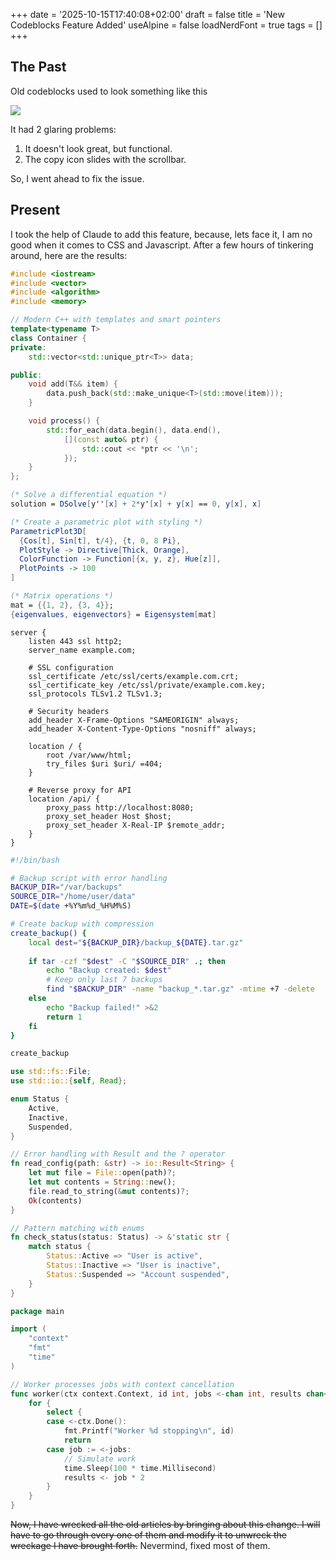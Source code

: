 +++
date = '2025-10-15T17:40:08+02:00'
draft = false
title = 'New Codeblocks Feature Added'
useAlpine = false
loadNerdFont = true
tags = []
+++

## The Past

Old codeblocks used to look something like this

![](/images/code-block-issue.png)

It had 2 glaring problems:

1. It doesn't look great, but functional.
2. The copy icon slides with the scrollbar.

So, I went ahead to fix the issue. 

## Present

I took the help of Claude to add this feature, because, lets face it, I am no good when it comes to CSS and Javascript. After a few hours of tinkering around, here are the results:

```cpp
#include <iostream>
#include <vector>
#include <algorithm>
#include <memory>

// Modern C++ with templates and smart pointers
template<typename T>
class Container {
private:
    std::vector<std::unique_ptr<T>> data;

public:
    void add(T&& item) {
        data.push_back(std::make_unique<T>(std::move(item)));
    }

    void process() {
        std::for_each(data.begin(), data.end(), 
            [](const auto& ptr) { 
                std::cout << *ptr << '\n'; 
            });
    }
};
```

```mathematica
(* Solve a differential equation *)
solution = DSolve[y''[x] + 2*y'[x] + y[x] == 0, y[x], x]

(* Create a parametric plot with styling *)
ParametricPlot3D[
  {Cos[t], Sin[t], t/4}, {t, 0, 8 Pi},
  PlotStyle -> Directive[Thick, Orange],
  ColorFunction -> Function[{x, y, z}, Hue[z]],
  PlotPoints -> 100
]

(* Matrix operations *)
mat = {{1, 2}, {3, 4}};
{eigenvalues, eigenvectors} = Eigensystem[mat]
```

```nginx
server {
    listen 443 ssl http2;
    server_name example.com;

    # SSL configuration
    ssl_certificate /etc/ssl/certs/example.com.crt;
    ssl_certificate_key /etc/ssl/private/example.com.key;
    ssl_protocols TLSv1.2 TLSv1.3;
    
    # Security headers
    add_header X-Frame-Options "SAMEORIGIN" always;
    add_header X-Content-Type-Options "nosniff" always;
    
    location / {
        root /var/www/html;
        try_files $uri $uri/ =404;
    }
    
    # Reverse proxy for API
    location /api/ {
        proxy_pass http://localhost:8080;
        proxy_set_header Host $host;
        proxy_set_header X-Real-IP $remote_addr;
    }
}
```

```bash
#!/bin/bash

# Backup script with error handling
BACKUP_DIR="/var/backups"
SOURCE_DIR="/home/user/data"
DATE=$(date +%Y%m%d_%H%M%S)

# Create backup with compression
create_backup() {
    local dest="${BACKUP_DIR}/backup_${DATE}.tar.gz"
    
    if tar -czf "$dest" -C "$SOURCE_DIR" .; then
        echo "Backup created: $dest"
        # Keep only last 7 backups
        find "$BACKUP_DIR" -name "backup_*.tar.gz" -mtime +7 -delete
    else
        echo "Backup failed!" >&2
        return 1
    fi
}

create_backup
```

```rs
use std::fs::File;
use std::io::{self, Read};

enum Status {
    Active,
    Inactive,
    Suspended,
}

// Error handling with Result and the ? operator
fn read_config(path: &str) -> io::Result<String> {
    let mut file = File::open(path)?;
    let mut contents = String::new();
    file.read_to_string(&mut contents)?;
    Ok(contents)
}

// Pattern matching with enums
fn check_status(status: Status) -> &'static str {
    match status {
        Status::Active => "User is active",
        Status::Inactive => "User is inactive",
        Status::Suspended => "Account suspended",
    }
}
```

```go
package main

import (
    "context"
    "fmt"
    "time"
)

// Worker processes jobs with context cancellation
func worker(ctx context.Context, id int, jobs <-chan int, results chan<- int) {
    for {
        select {
        case <-ctx.Done():
            fmt.Printf("Worker %d stopping\n", id)
            return
        case job := <-jobs:
            // Simulate work
            time.Sleep(100 * time.Millisecond)
            results <- job * 2
        }
    }
}
```




~~Now, I have wrecked all the old articles by bringing about this change. I will have to go through every one of them and modify it to unwreck the wreckage I have brought forth.~~ Nevermind, fixed most of them.